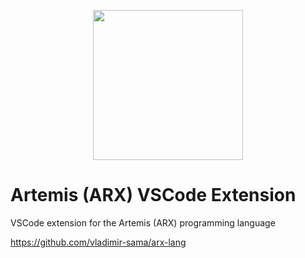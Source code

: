 <p align="center">
  <img width="240pt" src=".arx.png">
</p>

# Artemis (ARX) VSCode Extension
VSCode extension for the Artemis (ARX) programming language

https://github.com/vladimir-sama/arx-lang
